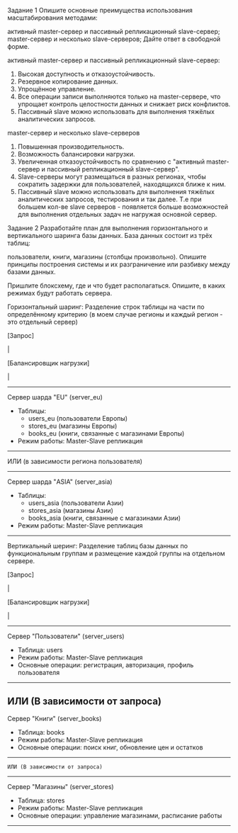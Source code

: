 Задание 1
Опишите основные преимущества использования масштабирования методами:

активный master-сервер и пассивный репликационный slave-сервер;
master-сервер и несколько slave-серверов;
Дайте ответ в свободной форме.

активный master-сервер и пассивный репликационный slave-сервер:
  1. Высокая доступность и отказоустойчивость.
  2. Резервное копирование данных.
  3. Упрощённое управление.
  4. Все операции записи выполняются только на master-сервере, что упрощает контроль целостности данных и снижает риск конфликтов.
  5. Пассивный slave можно использовать для выполнения тяжёлых аналитических запросов.

master-сервер и несколько slave-серверов
  1. Повышенная производительность.
  2. Возможность балансировки нагрузки.
  3. Увеличенная отказоустойчивость по сравнению с "активный master-сервер и пассивный репликационный slave-сервер".
  4. Slave-серверы могут размещаться в разных регионах, чтобы сократить задержки для пользователей, находящихся ближе к ним.
  5. Пассивный slave можно использовать для выполнения тяжёлых аналитических запросов, тестирования и так далее. Т.е при большем кол-ве slave серверов - появляется больше возможностей для выполнения отдельных задач не нагружая основной сервер.

Задание 2
Разработайте план для выполнения горизонтального и вертикального шаринга базы данных. База данных состоит из трёх таблиц:

пользователи,
книги,
магазины (столбцы произвольно).
Опишите принципы построения системы и их разграничение или разбивку между базами данных.

Пришлите блоксхему, где и что будет располагаться. Опишите, в каких режимах будут работать сервера.

Горизонтальный шаринг:
Разделение строк таблицы на части по определённому критерию (в моем случае регионы и каждый регион - это отдельный сервер)

[Запрос]  

  |
  
[Балансировщик нагрузки]  

  |
  
--------------------------------------------------  
Сервер шарда "EU" (server_eu)  
   - Таблицы:  
      - users_eu (пользователи Европы)  
      - stores_eu (магазины Европы)  
      - books_eu (книги, связанные с магазинами Европы)  
   - Режим работы: Master-Slave репликация  
--------------------------------------------------  
     
ИЛИ (в зависимости региона пользователя)

--------------------------------------------------  
Сервер шарда "ASIA" (server_asia)  
   - Таблицы:  
      - users_asia (пользователи Азии)  
      - stores_asia (магазины Азии)  
      - books_asia (книги, связанные с магазинами Азии)  
   - Режим работы: Master-Slave репликация  
--------------------------------------------------  

Вертикальный шеринг:
Разделение таблиц базы данных по функциональным группам и размещение каждой группы на отдельном сервере.

[Запрос]  
  
  |
  
[Балансировщик нагрузки]  
  
  |
  
--------------------------------------------------  
Сервер "Пользователи" (server_users)  
   - Таблица: users  
   - Режим работы: Master-Slave репликация  
   - Основные операции: регистрация, авторизация, профиль пользователя  
--------------------------------------------------  
   ИЛИ (В зависимости от запроса)  
--------------------------------------------------  
Сервер "Книги" (server_books)  
   - Таблица: books  
   - Режим работы: Master-Slave репликация  
   - Основные операции: поиск книг, обновление цен и остатков  
--------------------------------------------------  
    ИЛИ (В зависимости от запроса)  
--------------------------------------------------  
Сервер "Магазины" (server_stores)  
   - Таблица: stores  
   - Режим работы: Master-Slave репликация  
   - Основные операции: управление магазинами, расписание работы  
--------------------------------------------------  

